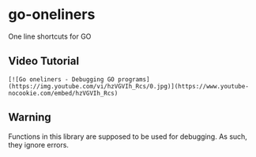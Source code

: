 # go-oneliners
One line shortcuts for GO

## Video Tutorial

```
[![Go oneliners - Debugging GO programs](https://img.youtube.com/vi/hzVGVIh_Rcs/0.jpg)](https://www.youtube-nocookie.com/embed/hzVGVIh_Rcs)
```

## Warning
Functions in this library are supposed to be used for debugging. As such, they ignore errors.
